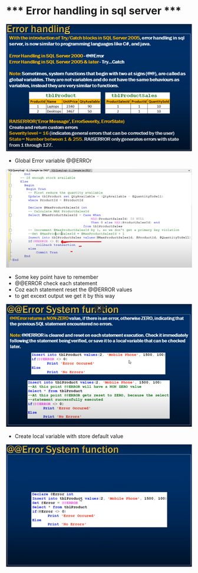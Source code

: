 # *** Error handling in sql server ***

<img src="./img/C_36.png" />


- Global Error variable  @@ERROr

<img src="./img/C_37.png" />

- Some key point have to remember
- @@ERROR check each statement 
- Coz each statement reset the @@ERROR values
- to get excext output we get it by this way

<img src="./img/C_38.png" />

- Create local variable with store default value 

<img src="./img/C_39.png" />